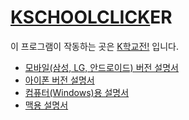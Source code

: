# [KSCHOOLCLICK](https://kschoolclick.netlify.app/)ER

이 프로그램이 작동하는 곳은 [K학교전!](https://kschoolclick.netlify.app/) 입니다.

 - [모바일(삼성, LG, 안드로이드) 버전 설명서](https://github.com/Oein/KSCHOOLCLICKER/blob/main/README_m.md)
 - [아이폰 버전 설명서](https://github.com/Oein/KSCHOOLCLICKER/blob/main/README_i.md)
 - [컴퓨터(Windows)용 설명서](https://github.com/Oein/KSCHOOLCLICKER/blob/main/README_w.md)
 - [맥용 설명서](https://github.com/Oein/KSCHOOLCLICKER/blob/main/README_a.md)
